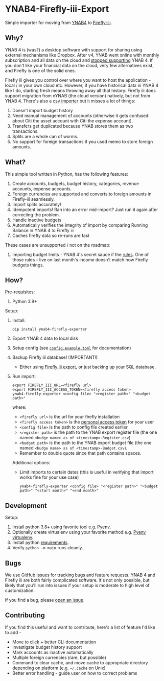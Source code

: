# YNAB4-Firefly-iii-Export

Simple importer for moving from [YNAB4](https://www.youneedabudget.com/) to [Firefly-iii](https://firefly-iii.org/).

## Why?

YNAB 4 is (was?) a desktop software with support for sharing using external mechanisms like Dropbox. After v4, YNAB went
online with monthly subscription and all data on the cloud and
[stopped supporting](https://www.youneedabudget.com/ynab-4-support-will-end-october-2019/) YNAB 4. If you don't like
your financial data on the cloud, very few alternatives exist, and Firefly is one of the solid ones.

Firefly iii gives you control over where you want to host the application - local / in your own cloud etc. However, if
you have historical data in YNAB 4 like I do, starting fresh means throwing away all that history. Firefly iii does
support migration from nYNAB (the cloud version) natively, but not from YNAB 4. There's also a
[csv importer](https://firefly-iii.gitbook.io/firefly-iii-csv-importer/) but it misses a lot of things:

1. Doesn't import budget history
2. Need manual management of accounts (otherwise it gets confused about Citi the asset account with Citi the expense
   account).
3. Transfers get duplicated because YNAB stores them as two transactions.
4. Splits are a whole can of worms.
5. No support for foreign transactions if you used memo to store foreign amounts.

## What?

This simple tool written in Python, has the following features:

1. Create accounts, budgets, budget history, categories, revenue accounts, expense accounts. 
1. Foreign currencies are supported and converts to foreign amounts in Firefly-iii seamlessly.
1. Import splits accurately!
1. Idempotent imports! Ran into an error mid-import? Just run it again after correcting the problem.
1. Handle inactive budgets
1. Automatically verifies the integrity of import by comparing Running Balance in YNAB 4 to Firefly iii
1. Caches firefly data so re-runs are fast

These cases are unsupported / not on the roadmap:

1. Importing budget limits - YNAB 4's secret sauce if the [rules](https://www.youneedabudget.com/the-four-rules/).
   One of those rules - live on last month's income doesn't match how Firefly budgets things.

## How?

Pre-requisites:
1. Python 3.8+

Setup:

1. Install:
   ```shell script
   pip install ynab4-firefly-exporter
   ```
1. Export YNAB 4 data to local disk
1. Setup config (see [`config.example.toml`](config.example.toml) for documentation)
1. Backup Firefly iii database! (IMPORTANT!)
   - Either using [Firefly iii export](https://docs.firefly-iii.org/exporting-data/export), or just backing up your SQL
     database. 
1. Run import:
    ```shell script
    export FIREFLY_III_URL=<firefly url>
    export FIREFLY_III_ACCESS_TOKEN=<firefly access token>
    ynab4-firefly-exporter <config file> "<register path>" "<budget path>"
    ```
    where:
    - `<firefly url>` is the url for your firefly installation
    - `<firefly access token>` is the 
       [personal access token](https://docs.firefly-iii.org/api/api#personal-access-token) for your user
    - `<config file>` is the path to config file created earlier 
    - `<register path>` is the path to the YNAB export register file (the one named
    `<budge name> as of <timestamp>-Register.csv`)
    - `<budget path>` is the path to the YNAB export budget file (the one 
    named `<budge name> as of <timestamp>-Budget.csv`).
    - Remember to double quote since that path contains spaces.
    
    Additional options:
    - Limit imports to certain dates (this is useful in verifying that import works fine for your use case)
      ```shell script
      ynab4-firefly-exporter <config file> "<register path>" "<budget path>" "<start month>" "<end month>"
      ```

## Development

Setup:

1. Install python 3.8+ using favorite tool e.g. [Pyenv](https://github.com/pyenv/pyenv-installer).
1. Optionally create virtualenv using your favorite method e.g. [Pyenv virtualenv](https://github.com/pyenv/pyenv-virtualenv).
1. Install python [requirements](requirements.txt).
1. Verify `python -m main` runs cleanly.

## Bugs

We use GitHub issues for tracking bugs and feature requests. YNAB 4 and Firefly iii are both fairly complicated
software. It's not only possible, but likely that you'll run into issues if your setup is moderate to high level of
customization.

If you find a bug, please [open an issue](https://github.com/maroux/YNAB4-Firefly-iii-Export/issues/new).

## Contributing

If you find this useful and want to contribute, here's a list of feature I'd like to add -

- Move to [click](https://click.palletsprojects.com/en/7.x/) + better CLI documentation
- Investigate budget history support
- Mark accounts as inactive automatically
- Multiple foreign currencies (rare, but possible)
- Command to clear cache, and move cache to appropriate directory depending on platform (e.g. `~/.cache` on Unix)
- Better error handling - guide user on how to correct problems
